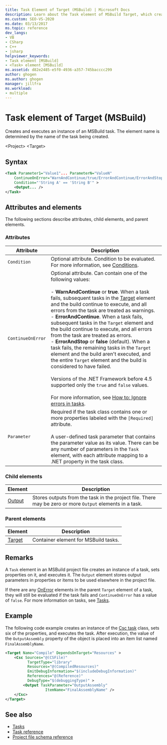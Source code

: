 ```yaml
---
title: Task Element of Target (MSBuild) | Microsoft Docs
description: Learn about the Task element of MSBuild Target, which creates and executes an instance of an MSBuild task. 
ms.custom: SEO-VS-2020
ms.date: 03/13/2017
ms.topic: reference
dev_langs:
- VB
- CSharp
- C++
- jsharp
helpviewer_keywords:
- Task element [MSBuild]
- <Task> element [MSBuild]
ms.assetid: d82e2485-e5f0-4936-a357-745bacccc299
author: ghogen
ms.author: ghogen
manager: jillfra
ms.workload:
- multiple
---
```

# Task element of Target (MSBuild)

Creates and executes an instance of an MSBuild task. The element name is determined by the name of the task being created.

 \<Project>
 \<Target>

## Syntax

```xml
<Task Parameter1="Value1"... ParameterN="ValueN"
    ContinueOnError="WarnAndContinue/true/ErrorAndContinue/ErrorAndStop/false"
    Condition="'String A' == 'String B'" >
    <Output... />
</Task>
```

## Attributes and elements

 The following sections describe attributes, child elements, and parent elements.

### Attributes

|Attribute|Description|
|---------------|-----------------|
|`Condition`|Optional attribute. Condition to be evaluated. For more information, see [Conditions](../msbuild/msbuild-conditions.md).|
|`ContinueOnError`|Optional attribute. Can contain one of the following values:<br /><br /> -   **WarnAndContinue** or **true**. When a task fails, subsequent tasks in the [Target](../msbuild/target-element-msbuild.md) element and the build continue to execute, and all errors from the task are treated as warnings.<br />-   **ErrorAndContinue**. When a task fails, subsequent tasks in the `Target` element and the build continue to execute, and all errors from the task are treated as errors.<br />-   **ErrorAndStop** or **false** (default). When a task fails, the remaining tasks in the `Target` element and the build aren't executed, and the entire `Target` element and the build is considered to have failed.<br /><br /> Versions of the .NET Framework before 4.5 supported only the `true` and `false` values.<br /><br /> For more information, see [How to: Ignore errors in tasks](../msbuild/how-to-ignore-errors-in-tasks.md).|
|`Parameter`|Required if the task class contains one or more properties labeled with the `[Required]` attribute.<br /><br /> A user-defined task parameter that contains the parameter value as its value. There can be any number of parameters in the `Task` element, with each attribute mapping to a .NET property in the task class.|

### Child elements

|Element|Description|
|-------------|-----------------|
|[Output](../msbuild/output-element-msbuild.md)|Stores outputs from the task in the project file. There may be zero or more `Output` elements in a task.|

### Parent elements

| Element | Description |
| - | - |
| [Target](../msbuild/target-element-msbuild.md) | Container element for MSBuild tasks. |

## Remarks

 A `Task` element in an MSBuild project file creates an instance of a task, sets properties on it, and executes it. The `Output` element stores output parameters in properties or items to be used elsewhere in the project file.

 If there are any [OnError](../msbuild/onerror-element-msbuild.md) elements in the parent `Target` element of a task, they will still be evaluated if the task fails and `ContinueOnError` has a value of `false`. For more information on tasks, see [Tasks](../msbuild/msbuild-tasks.md).

## Example

 The following code example creates an instance of the [Csc task](../msbuild/csc-task.md) class, sets six of the properties, and executes the task. After execution, the value of the `OutputAssembly` property of the object is placed into an item list named `FinalAssemblyName`.

```xml
<Target Name="Compile" DependsOnTarget="Resources" >
    <Csc Sources="@(CSFile)"
          TargetType="library"
          Resources="@(CompiledResources)"
          EmitDebugInformation="$(includeDebugInformation)"
          References="@(Reference)"
          DebugType="$(debuggingType)" >
        <Output TaskParameter="OutputAssembly"
                  ItemName="FinalAssemblyName" />
    </Csc>
</Target>
```

## See also

- [Tasks](../msbuild/msbuild-tasks.md)
- [Task reference](../msbuild/msbuild-task-reference.md)
- [Project file schema reference](../msbuild/msbuild-project-file-schema-reference.md)
